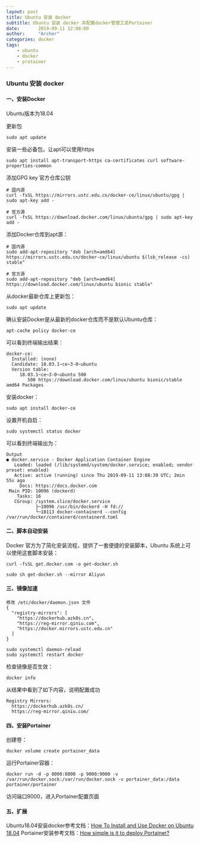 ```yaml
---
layout: post
title: Ubuntu 安装 docker
subtitle: Ubuntu 安装 docker 并配置docker管理工具Portainer
date:       2019-09-11 12:00:00
author:     "Archer"
categories: docker
tags:
    - ubuntu
    - docker
    - protainer
---
```


### Ubuntu 安装 docker

#### 一、安装Docker

Ubuntu版本为18.04

更新包

```text
sudo apt update
```

安装一些必备包，让apt可以使用https

```text
sudo apt install apt-transport-https ca-certificates curl software-properties-common
```

添加GPG key 官方仓库公钥

```text
# 国内源
curl -fsSL https://mirrors.ustc.edu.cn/docker-ce/linux/ubuntu/gpg | sudo apt-key add -

# 官方源
curl -fsSL https://download.docker.com/linux/ubuntu/gpg | sudo apt-key add -
```

添加Docker仓库到apt源：

```text
# 国内源
sudo add-apt-repository "deb [arch=amd64] https://mirrors.ustc.edu.cn/docker-ce/linux/ubuntu $(lsb_release -cs) stable"

# 官方源
sudo add-apt-repository "deb [arch=amd64] https://download.docker.com/linux/ubuntu bionic stable"
```

从docker最新仓库上更新包：

```text
sudo apt update
```

确认安装Docker是从最新的docker仓库而不是默认Ubuntu仓库：

```text
apt-cache policy docker-ce
```

可以看到终端输出结果：

```text
docker-ce:
  Installed: (none)
  Candidate: 18.03.1~ce~3-0~ubuntu
  Version table:
     18.03.1~ce~3-0~ubuntu 500
        500 https://download.docker.com/linux/ubuntu bionic/stable amd64 Packages
```

安装docker：

```text
sudo apt install docker-ce
```

设置开机自启：

```text
sudo systemctl status docker
```

可以看到终端输出为：

```text
Output
● docker.service - Docker Application Container Engine
   Loaded: loaded (/lib/systemd/system/docker.service; enabled; vendor preset: enabled)
   Active: active (running) since Thu 2019-09-11 13:08:39 UTC; 2min 55s ago
     Docs: https://docs.docker.com
 Main PID: 10096 (dockerd)
    Tasks: 16
   CGroup: /system.slice/docker.service
           ├─10096 /usr/bin/dockerd -H fd://
           └─10113 docker-containerd --config /var/run/docker/containerd/containerd.toml
```

#### 二、脚本自动安装

Docker 官方为了简化安装流程，提供了一套便捷的安装脚本，Ubuntu 系统上可以使用这套脚本安装：

```text
curl -fsSL get.docker.com -o get-docker.sh

sudo sh get-docker.sh --mirror Aliyun
```

#### 三、镜像加速

```text
修改 /etc/docker/daemon.json 文件
{
  "registry-mirrors": [
    "https://dockerhub.azk8s.cn",
    "https://reg-mirror.qiniu.com",
    "https://docker.mirrors.ustc.edu.cn"
  ]
}
```

```text
sudo systemctl daemon-reload
sudo systemctl restart docker
```

检查镜像是否生效：

```text
docker info
```

从结果中看到了如下内容，说明配置成功

```text
Registry Mirrors:
  https://dockerhub.azk8s.cn/
  https://reg-mirror.qiniu.com/
```

#### 四、安装Portainer

创建卷：

```text
docker volume create portainer_data
```

运行Portainer容器：

```text
docker run -d -p 8000:8000 -p 9000:9000 -v /var/run/docker.sock:/var/run/docker.sock -v portainer_data:/data portainer/portainer
```

访问端口9000，进入Portainer配置页面

#### 五、扩展

Ubuntu18.04安装docker参考文档：[How To Install and Use Docker on Ubuntu 18.04](https://www.digitalocean.com/community/tutorials/how-to-install-and-use-docker-on-ubuntu-18-04)
Portainer安装参考文档：[How simple is it to deploy Portainer?](https://www.portainer.io/installation/)